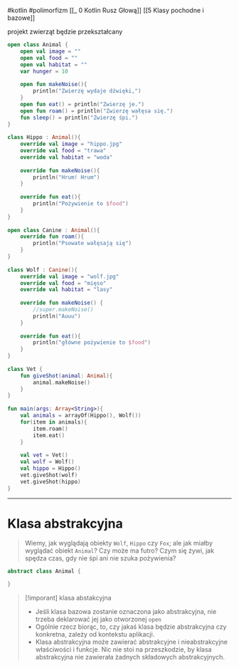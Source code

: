 #kotlin   #polimorfizm 
[[_ 0 Kotlin Rusz Głową]]
[[5 Klasy pochodne i bazowe]]

projekt zwierząt będzie przekształcany
```kotlin
open class Animal {  
    open val image = ""  
    open val food = ""  
    open val habitat = ""  
    var hunger = 10  
  
    open fun makeNoise(){  
        println("Zwierzę wydaje dźwięki,")  
    }  
    open fun eat() = println("Zwierzę je.")  
    open fun roam() = println("Zwierzę wałęsa się.")  
    fun sleep() = println("Zwierzę śpi.")  
}  
  
class Hippo : Animal(){  
    override val image = "hippo.jpg"  
    override val food = "trawa"  
    override val habitat = "woda"  
  
    override fun makeNoise(){  
        println("Hrum! Hrum")  
    }  
  
    override fun eat(){  
        println("Pożywienie to $food")  
    }  
}  
  
open class Canine : Animal(){  
    override fun roam(){  
        println("Psowate wałęsają się")  
    }  
}  
  
class Wolf : Canine(){  
    override val image = "wolf.jpg"  
    override val food = "mięso"  
    override val habitat = "lasy"  
  
    override fun makeNoise() {  
        //super.makeNoise()  
        println("Auuu")  
    }  
  
    override fun eat(){  
        println("główne pożywienie to $food")  
    }  
}  
  
class Vet {  
    fun giveShot(animal: Animal){  
        animal.makeNoise()  
    }  
}  
  
fun main(args: Array<String>){  
    val animals = arrayOf(Hippo(), Wolf())  
    for(item in animals){  
        item.roam()  
        item.eat()  
    }  
  
    val vet = Vet()  
    val wolf = Wolf()  
    val hippo = Hippo()  
    vet.giveShot(wolf)  
    vet.giveShot(hippo)  
}
```

-----------
# Klasa abstrakcyjna

> Wiemy, jak wyglądają obiekty `Wolf`, `Hippo` czy `Fox`; ale jak miałby wyglądać obiekt `Animal`? Czy może ma futro? Czym się żywi, jak spędza czas, gdy nie śpi ani nie szuka pożywienia?

```kotlin
abstract class Animal {

}
```

>[!imporant] klasa abstakcyjna 
> - Jeśli klasa bazowa zostanie oznaczona jako abstrakcyjna, nie trzeba deklarować jej jako otworzonej `open`
> - Ogólnie rzecz biorąc, to, czy jakaś klasa będzie abstrakcyjna czy konkretna, zależy od kontekstu aplikacji.
> - Klasa abstrakcyjna może zawierać abstrakcyjne i nieabstrakcyjne właściwości i funkcje. Nic nie stoi na przeszkodzie, by klasa abstrakcyjna nie zawierała żadnych składowych abstrakcyjnych.


















